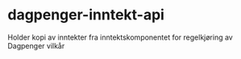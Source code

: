# dagpenger-inntekt-api
Holder kopi av inntekter fra inntektskomponentet for regelkjøring av Dagpenger vilkår
